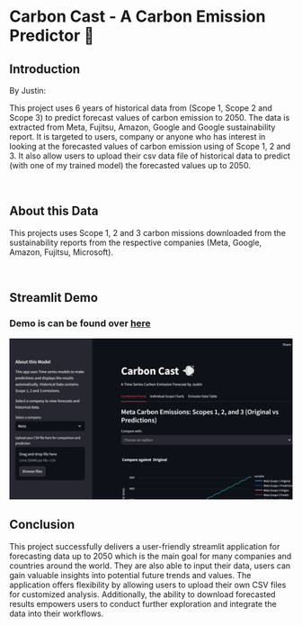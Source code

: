 # Carbon Cast - A Carbon Emission Predictor 💨 

## Introduction 
By Justin:

This project uses 6 years of historical data from (Scope 1, Scope 2 and Scope 3) to predict forecast values of carbon emission to 2050. The data is extracted from Meta, Fujitsu, Amazon, Google and Google sustainability report. It is targeted to users, company or anyone who has interest in looking at the forecasted values of carbon emission using of Scope 1, 2 and 3. It also allow users to upload their csv data file of historical data to predict (with one of my trained model) the forecasted values up to 2050.

</br>

## About this Data

This projects uses Scope 1, 2 and 3 carbon missions downloaded from the sustainability reports from the respective companies (Meta, Google, Amazon, Fujitsu, Microsoft). 

</br>

## Streamlit Demo

<h3>Demo is can be found over <a href = "https://carbon-cast.streamlit.app/">here</a></h3>
<img src="images/carboncast.jpg" alt="Image Description"></img>


## Conclusion

This project successfully delivers a user-friendly streamlit application for forecasting data up to 2050 which is the main goal for many companies and countries around the world. They are also able to input their data, users can gain valuable insights into potential future trends and values. The application offers flexibility by allowing users to upload their own CSV files for customized analysis. Additionally, the ability to download forecasted results empowers users to conduct further exploration and integrate the data into their workflows.

